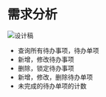 # 需求分析
![设计稿](https://liangxiaojuan.github.io/images/bb40996b51dffea46806.png)
- 查询所有待办事项，待办单项
- 新增，修改待办事项
- 删除，锁定待办事项
- 新增，修改，删除待办单项
- 未完成的待办单项的计数